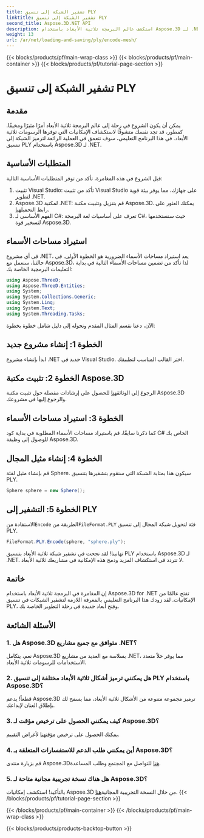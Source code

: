 ```yaml
---
title: تشفير الشبكة إلى تنسيق PLY
linktitle: تشفير الشبكة إلى تنسيق PLY
second_title: Aspose.3D.NET API
description: استكشف عالم البرمجة ثلاثية الأبعاد باستخدام Aspose.3D لـ .NET. تعرف على كيفية تشفير الشبكات إلى تنسيق PLY دون عناء. ارفع مستوى لعبة التطوير الخاصة بك!
weight: 13
url: /ar/net/loading-and-saving/ply/encode-mesh/
---
```


{{< blocks/products/pf/main-wrap-class >}}
{{< blocks/products/pf/main-container >}}
{{< blocks/products/pf/tutorial-page-section >}}

# تشفير الشبكة إلى تنسيق PLY

## مقدمة
يمكن أن يكون الشروع في رحلة إلى عالم البرمجة ثلاثية الأبعاد أمرًا مثيرًا ومخيفًا. كمطور، قد تجد نفسك متشوقًا لاستكشاف الإمكانيات التي توفرها الرسومات ثلاثية الأبعاد. في هذا البرنامج التعليمي، سوف نتعمق في العملية الرائعة لترميز الشبكة إلى تنسيق PLY باستخدام Aspose.3D لـ .NET.
## المتطلبات الأساسية
قبل الشروع في هذه المغامرة، تأكد من توفر المتطلبات الأساسية التالية:
1. تثبيت Visual Studio: تأكد من تثبيت Visual Studio على جهازك، مما يوفر بيئة قوية لتطوير .NET.
2. Aspose.3D لمكتبة .NET: قم بتنزيل وتثبيت مكتبة Aspose.3D. يمكنك العثور على رابط التحميل[هنا](https://releases.aspose.com/3d/net/).
3. الفهم الأساسي لـ C#: تعرف على أساسيات لغة البرمجة C#، حيث سنستخدمها لتسخير قوة Aspose.3D.
## استيراد مساحات الأسماء
في أي مشروع .NET، يعد استيراد مساحات الأسماء الضرورية هو الخطوة الأولى. في حالتنا، سنعمل مع Aspose.3D، لذا تأكد من تضمين مساحات الأسماء التالية في بداية التعليمات البرمجية الخاصة بك:
```csharp
using Aspose.ThreeD;
using Aspose.ThreeD.Entities;
using System;
using System.Collections.Generic;
using System.Linq;
using System.Text;
using System.Threading.Tasks;
```
الآن، دعنا نقسم المثال المقدم ونحوله إلى دليل شامل خطوة بخطوة:
## الخطوة 1: إنشاء مشروع جديد
ابدأ بإنشاء مشروع .NET جديد في Visual Studio. اختر القالب المناسب لتطبيقك.
## الخطوة 2: تثبيت مكتبة Aspose.3D
 الرجوع إلى الوثائق[هنا](https://reference.aspose.com/3d/net/) للحصول على إرشادات مفصلة حول تثبيت مكتبة Aspose.3D والرجوع إليها في مشروعك.
## الخطوة 3: استيراد مساحات الأسماء
كما ذكرنا سابقًا، قم باستيراد مساحات الأسماء المطلوبة في بداية كود C# الخاص بك للوصول إلى وظيفة Aspose.3D.
## الخطوة 4: إنشاء مثيل المجال
قم بإنشاء مثيل لفئة Sphere. سيكون هذا بمثابة الشبكة التي سنقوم بتشفيرها بتنسيق PLY.
```csharp
Sphere sphere = new Sphere();
```
## الخطوة 5: التشفير إلى PLY
 الاستفادة من`Encode` الطريقة من`FileFormat.PLY` فئة لتحويل شبكة المجال إلى تنسيق PLY.
```csharp
FileFormat.PLY.Encode(sphere, "sphere.ply");
```
تهانينا! لقد نجحت في تشفير شبكة ثلاثية الأبعاد بتنسيق PLY باستخدام Aspose.3D لـ .NET. لا تتردد في استكشاف المزيد ودمج هذه الإمكانية في مشاريعك ثلاثية الأبعاد.
## خاتمة
إن المغامرة في البرمجة ثلاثية الأبعاد باستخدام Aspose.3D for .NET تفتح عالمًا من الإمكانيات. لقد زودك هذا البرنامج التعليمي بالمعرفة اللازمة لتشفير الشبكات في تنسيق PLY، وفتح أبعاد جديدة في رحلة التطوير الخاصة بك.
## الأسئلة الشائعة
### 1. هل Aspose.3D متوافق مع جميع مشاريع .NET؟
نعم، يتكامل Aspose.3D بسلاسة مع العديد من مشاريع .NET، مما يوفر حلاً متعدد الاستخدامات للرسومات ثلاثية الأبعاد.
### 2. هل يمكنني ترميز أشكال ثلاثية الأبعاد مختلفة إلى تنسيق PLY باستخدام Aspose.3D؟
قطعاً! يدعم Aspose.3D ترميز مجموعة متنوعة من الأشكال ثلاثية الأبعاد، مما يسمح لك بإطلاق العنان لإبداعك.
### 3. كيف يمكنني الحصول على ترخيص مؤقت لـ Aspose.3D؟
 يمكنك الحصول على ترخيص مؤقت[هنا](https://purchase.aspose.com/temporary-license/) لأغراض التقييم.
### 4. أين يمكنني طلب الدعم للاستفسارات المتعلقة بـ Aspose.3D؟
 قم بزيارة منتدى Aspose.3D[هنا](https://forum.aspose.com/c/3d/18) للتواصل مع المجتمع وطلب المساعدة.
### 5. هل هناك نسخة تجريبية مجانية متاحة لـ Aspose.3D؟
 بالتأكيد! استكشف إمكانيات Aspose.3D من خلال النسخة التجريبية المجانية[هنا](https://releases.aspose.com/).
{{< /blocks/products/pf/tutorial-page-section >}}

{{< /blocks/products/pf/main-container >}}
{{< /blocks/products/pf/main-wrap-class >}}

{{< blocks/products/products-backtop-button >}}
